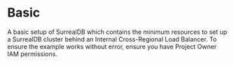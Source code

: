 # Basic

A basic setup of SurrealDB which contains the minimum resources to set up a SurrealDB cluster behind an Internal Cross-Regional Load Balancer. To ensure the example works without error, ensure you have Project Owner IAM permissions.